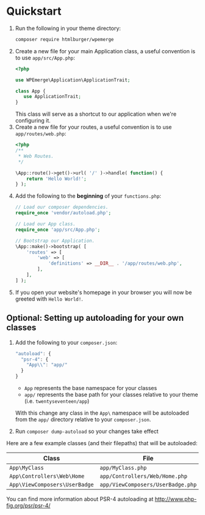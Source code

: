 # Quickstart

1. Run the following in your theme directory:
    ```bash
    composer require htmlburger/wpemerge
    ```
2. Create a new file for your main Application class, a useful convention is to use `app/src/App.php`:
    ```php
    <?php

    use WPEmerge\Application\ApplicationTrait;

    class App {
       use ApplicationTrait;
    }
    ```
    This class will serve as a shortcut to our application when we're configuring it.
3. Create a new file for your routes, a useful convention is to use `app/routes/web.php`:
    ```php
    <?php
    /**
     * Web Routes.
     */

    \App::route()->get()->url( '/' )->handle( function() {
        return 'Hello World!';
    } );
    ```
4. Add the following to the **beginning** of your `functions.php`:
    ```php
    // Load our composer dependencies.
    require_once 'vendor/autoload.php';

    // Load our App class.
    require_once 'app/src/App.php';

    // Bootstrap our Application.
    \App::make()->bootstrap( [
        'routes' => [
            'web' => [
                'definitions' => __DIR__ . '/app/routes/web.php',
            ],
        ],
    ] );
    ```
5. If you open your website's homepage in your browser you will now be greeted with `Hello World!`.

## Optional: Setting up autoloading for your own classes

1. Add the following to your `composer.json`:
    ```js
    "autoload": {
      "psr-4": {
        "App\\": "app/"
      }
    }
    ```
    - `App` represents the base namespace for your classes
    - `app/` represents the base path for your classes relative to your theme (i.e. `twentyseventeen/app`)

    With this change any class in the `App\` namespace will be autoloaded from the `app/` directory relative to your `composer.json`.
2. Run `composer dump-autoload` so your changes take effect

Here are a few example classes (and their filepaths) that will be autoloaded:

| Class                         | File                              |
|-----------------------------  |---------------------------------- |
| `App\MyClass`                 | `app/MyClass.php`                 |
| `App\Controllers\Web\Home`    | `app/Controllers/Web/Home.php`    |
| `App\ViewComposers\UserBadge` | `app/ViewComposers/UserBadge.php` |

You can find more information about PSR-4 autoloading at http://www.php-fig.org/psr/psr-4/
